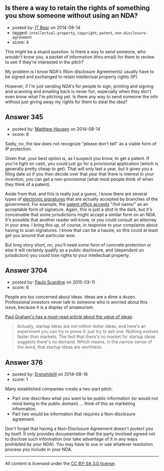 ## Is there a way to retain the rights of something you show someone without using an NDA?

- posted by: [IT Bear](https://stackexchange.com/users/2852545/it-bear) on 2014-08-14
- tagged: `intellectual-property`, `copyright`, `patent`, `non-disclosure-agreement`
- score: 4

<p>This might be a stupid question. Is there a way to send someone, who wouldn't know you, a packet of information (thru email) for them to review to see if they're interested in the pitch?</p>

<p>My problem is I know NDA's (Non-disclosure Agreements) usually have to be signed and exchanged to retain intellectual property rights (IP).</p>

<p>However, if I'm just sending NDA's for people to sign, printing and signing and scanning and emailing back is never fun, especially when they don't even know what I'm pitching yet. Is there any way to send someone the info without just giving away my rights for them to steal the idea?</p>



## Answer 345

- posted by: [Matthew Haugen](https://stackexchange.com/users/1325646/matthew-haugen) on 2014-08-14
- score: 8

<p>Sadly, no, the law does not recognize "please don't tell" as a viable form of IP protection.</p>

<p>Given that, your best option is, as I suspect you know, to get a patent. If you're tight on cash, you could just go for a provisional application (which is generally pretty cheap to get). That will only last a year, but it gives you a filing date so if you then decide over that year that there is interest in your invention, you can get a non-provisional (what most people think of when they think of a patent).</p>

<p>Aside from that, and this is really just a guess, I know there are several types of <a href="http://en.wikipedia.org/wiki/Electronic_signature#Legal_definitions">electronic signatures</a> that are actually accepted by branches of the government. For example, the <a href="http://www.uspto.gov/web/offices/pac/dapp/opla/preognotice/sigexamples_alt_text.pdf">patent office accepts</a> "/full name/" as an acceptable form of signature. Again, this is just a shot in the dark, but it's conceivable that some jurisdictions might accept a similar form on an NDA. It's possible that another reader will know, or you could consult an attorney in your area. I bring this up, of course, in response to your complaints about having to scan signatures. I know that can be a hassle, so this could at least get you around that particular woe.</p>

<p>But long story short, no, you'll need <em>some</em> form of concrete protection or else it will certainly qualify as a public disclosure, and (dependent on jurisdiction) you could lose rights to your intellectual property.</p>



## Answer 3704

- posted by: [Paulo Scardine](https://stackexchange.com/users/199019/paulo-scardine) on 2015-03-11
- score: 6

<p>People are too concerned about ideas. Ideas are a dime a dozen. Professional investors never talk to someone who is worried about this issue, because it is a display of amateurism. </p>

<p><a href="http://www.paulgraham.com/ideas.html">Paul Graham's has a must-read article about the value of ideas</a>:</p>

<blockquote>
  <p>Actually, startup ideas are not million dollar ideas, and here's an experiment you can try to prove it: just try to sell one. Nothing evolves faster than markets. The fact that there's no market for startup ideas suggests there's no demand. Which means, in the narrow sense of the word, that startup ideas are worthless.</p>
</blockquote>



## Answer 376

- posted by: [ErstwhileIII](https://stackexchange.com/users/2320529/erstwhileiii) on 2014-08-18
- score: 1

<p>Many established companies create a two-part pitch:</p>

<ul>
<li>Part one describes what you want to be public information (or would not mind being in the public domain) ... think of this as marketing information.</li>
<li>Part two would be information that requires a Non-disclosure agreement.</li>
</ul>

<p>Don't forget that having a Non-Disclosure Agreement doesn't protect you by itself. It only provides documentation that the party involved agreed not to disclose such information (nor take advantage of it in any ways prohibited by your NDA). You may have to sue or use whatever resolution process you include in your NDA.</p>




---

All content is licensed under the [CC BY-SA 3.0 license](https://creativecommons.org/licenses/by-sa/3.0/).
